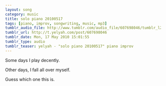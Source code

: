 ```yaml
---
layout: song
category: music
title: solo piano 20100517
tags: [piano, improv, songwriting, music, mp3]
tumblr_audio_file: http://www.tumblr.com/audio_file/607698046/tumblr_l2kyb731zG1qzo4ep
tumblr_url: http://t.yelyah.com/post/607698046
tumblr_date: Mon, 17 May 2010 15:01:55
tumblr_type: audio
tumblr_teaser: yelyah - "solo piano 20100517" piano improv
---
```

Some days I play decently.

Other days, I fall all over myself.

Guess which one this is.
